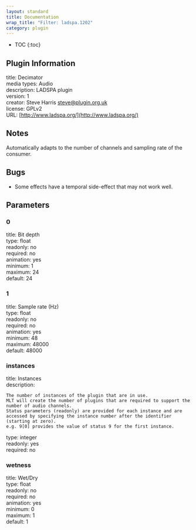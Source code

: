 ```yaml
---
layout: standard
title: Documentation
wrap_title: "Filter: ladspa.1202"
category: plugin
---
```

* TOC
{:toc}

## Plugin Information

title: Decimator  
media types:
Audio  
description: LADSPA plugin  
version: 1  
creator: Steve Harris <steve@plugin.org.uk>  
license: GPLv2  
URL: [http://www.ladspa.org/](http://www.ladspa.org/)  

## Notes

Automatically adapts to the number of channels and sampling rate of the consumer.

## Bugs

* Some effects have a temporal side-effect that may not work well.


## Parameters

### 0

title: Bit depth    
type: float  
readonly: no  
required: no  
animation: yes  
minimum: 1  
maximum: 24  
default: 24  

### 1

title: Sample rate (Hz)    
type: float  
readonly: no  
required: no  
animation: yes  
minimum: 48  
maximum: 48000  
default: 48000  

### instances

title: Instances    
description:
```
The number of instances of the plugin that are in use.
MLT will create the number of plugins that are required to support the number of audio channels.
Status parameters (readonly) are provided for each instance and are accessed by specifying the instance number after the identifier (starting at zero).
e.g. 9[0] provides the value of status 9 for the first instance.
```
type: integer  
readonly: yes  
required: no  

### wetness

title: Wet/Dry    
type: float  
readonly: no  
required: no  
animation: yes  
minimum: 0  
maximum: 1  
default: 1  

